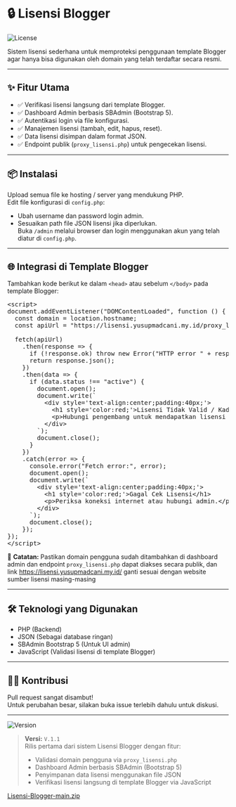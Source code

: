 # 🔒 Lisensi Blogger

![License](https://img.shields.io/badge/license-MIT-blue.svg)

Sistem lisensi sederhana untuk memproteksi penggunaan template Blogger agar hanya bisa digunakan oleh domain yang telah terdaftar secara resmi.

---

## ✨ Fitur Utama

- ✅ Verifikasi lisensi langsung dari template Blogger.
- ✅ Dashboard Admin berbasis SBAdmin (Bootstrap 5).
- ✅ Autentikasi login via file konfigurasi.
- ✅ Manajemen lisensi (tambah, edit, hapus, reset).
- ✅ Data lisensi disimpan dalam format JSON.
- ✅ Endpoint publik (`proxy_lisensi.php`) untuk pengecekan lisensi.

---

## 📦 Instalasi

Upload semua file ke hosting / server yang mendukung PHP.  
Edit file konfigurasi di `config.php`:
- Ubah username dan password login admin.
- Sesuaikan path file JSON lisensi jika diperlukan.  
Buka `/admin` melalui browser dan login menggunakan akun yang telah diatur di `config.php`.

---

## 🌐 Integrasi di Template Blogger

Tambahkan kode berikut ke dalam `<head>` atau sebelum `</body>` pada template Blogger:

<pre>
&lt;script&gt;
document.addEventListener("DOMContentLoaded", function () {
  const domain = location.hostname;
  const apiUrl = "https://lisensi.yusupmadcani.my.id/proxy_lisensi.php?domain=" + domain;

  fetch(apiUrl)
    .then(response =&gt; {
      if (!response.ok) throw new Error("HTTP error " + response.status);
      return response.json();
    })
    .then(data =&gt; {
      if (data.status !== "active") {
        document.open();
        document.write(`
          &lt;div style='text-align:center;padding:40px;'&gt;
            &lt;h1 style='color:red;'&gt;Lisensi Tidak Valid / Kadaluarsa&lt;/h1&gt;
            &lt;p&gt;Hubungi pengembang untuk mendapatkan lisensi resmi.&lt;/p&gt;
          &lt;/div&gt;
        `);
        document.close();
      }
    })
    .catch(error =&gt; {
      console.error("Fetch error:", error);
      document.open();
      document.write(`
        &lt;div style='text-align:center;padding:40px;'&gt;
          &lt;h1 style='color:red;'&gt;Gagal Cek Lisensi&lt;/h1&gt;
          &lt;p&gt;Periksa koneksi internet atau hubungi admin.&lt;/p&gt;
        &lt;/div&gt;
      `);
      document.close();
    });
});
&lt;/script&gt;
</pre>

📌 **Catatan:** Pastikan domain pengguna sudah ditambahkan di dashboard admin dan endpoint `proxy_lisensi.php` dapat diakses secara publik, dan link https://lisensi.yusupmadcani.my.id/ ganti sesuai dengan website sumber lisensi masing-masing


---

## 🛠 Teknologi yang Digunakan

- PHP (Backend)  
- JSON (Sebagai database ringan)  
- SBAdmin Bootstrap 5 (Untuk UI admin)  
- JavaScript (Validasi lisensi di template Blogger)

---

## 👨‍💻 Kontribusi

Pull request sangat disambut!  
Untuk perubahan besar, silakan buka issue terlebih dahulu untuk diskusi.

---
![Version](https://img.shields.io/badge/version-v1.1-blue)

> **Versi:** `V.1.1`  
> Rilis pertama dari sistem Lisensi Blogger dengan fitur:
> - Validasi domain pengguna via `proxy_lisensi.php`
> - Dashboard Admin berbasis SBAdmin (Bootstrap 5)
> - Penyimpanan data lisensi menggunakan file JSON
> - Verifikasi lisensi langsung di template Blogger via JavaScript

[Lisensi-Blogger-main.zip](https://github.com/user-attachments/files/19615052/Lisensi-Blogger-main.zip)

